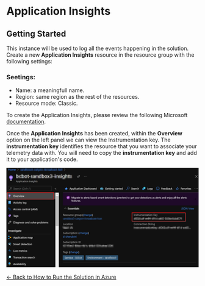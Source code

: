 # Application Insights

## Getting Started

This instance will be used to log all the events happening in the solution. Create a new **Application Insights** resource in the resource group with the following settings: 

### Seetings:

- Name: a meaningfull name. 
- Region: same region as the rest of the resources. 
- Resource mode: Classic.

To create the Application Insights, please review the following Microsoft [documentation](https://docs.microsoft.com/en-us/azure/azure-monitor/app/create-workspace-resource).

Once the **Application Insights** has been created, within the **Overview** option on the left panel we can view the Instrumentation key. The **instrumentation key** identifies the resource that you want to associate your telemetry data with. You will need to copy the **instrumentation key** and add it to your application's code.  

![](./images/instrumentation_key_of_the_application_insights.png)


[← Back to How to Run the Solution in Azure](README.md#how-to-run-the-solution-in-azure)